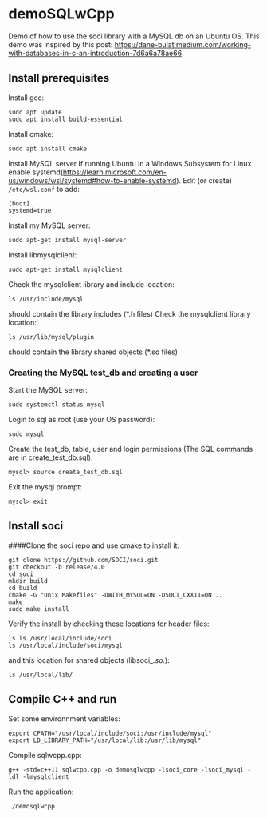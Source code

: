 # demoSQLwCpp
Demo of how to use the soci library with a MySQL db on an Ubuntu OS. This demo was inspired by this post: https://dane-bulat.medium.com/working-with-databases-in-c-an-introduction-7d6a6a78ae66

## Install prerequisites

Install gcc:
```
sudo apt update
sudo apt install build-essential
```

Install cmake:
```
sudo apt install cmake
```

Install MySQL server
If running Ubuntu in a Windows Subsystem for Linux enable systemd(https://learn.microsoft.com/en-us/windows/wsl/systemd#how-to-enable-systemd).
Edit (or create) ```/etc/wsl.conf``` to add:
```
[boot]
systemd=true
```

Install my MySQL server:
```
sudo apt-get install mysql-server
```

Install libmysqlclient:
```
sudo apt-get install mysqlclient
```

Check the mysqlclient library and include location:
```
ls /usr/include/mysql
```
should contain the library includes (*.h files)
Check the mysqlclient library location:
```
ls /usr/lib/mysql/plugin
```
should contain the library shared objects (*.so files)

### Creating the MySQL test_db and creating a user

Start the MySQL server:
```
sudo systemctl status mysql
```

Login to sql as root (use your OS password):
```
sudo mysql
```

Create the test_db, table, user and login permissions (The SQL commands are in create_test_db.sql):

```
mysql> source create_test_db.sql
```

Exit the mysql prompt:
```
mysql> exit
```

## Install soci

####Clone the soci repo and use cmake to install it:
```
git clone https://github.com/SOCI/soci.git
git checkout -b release/4.0 
cd soci
mkdir build
cd build
cmake -G "Unix Makefiles" -DWITH_MYSQL=ON -DSOCI_CXX11=ON ..
make
sudo make install
```

Verify the install by checking these locations for header files:
```
ls ls /usr/local/include/soci
ls /usr/local/include/soci/mysql
``` 
and this location for shared objects (libsoci_*.so.*):
```
ls /usr/local/lib/
```

## Compile C++ and run

Set some environnment variables:
```
export CPATH="/usr/local/include/soci:/usr/include/mysql"
export LD_LIBRARY_PATH="/usr/local/lib:/usr/lib/mysql"
```

Compile sqlwcpp.cpp:
```
g++ -std=c++11 sqlwcpp.cpp -o demosqlwcpp -lsoci_core -lsoci_mysql -ldl -lmysqlclient
```

Run the application:
```
./demosqlwcpp
```